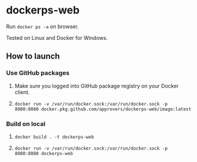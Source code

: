 # dockerps-web
Run `docker ps -a` on browser.

Tested on Linux and Docker for Windows.

## How to launch

### Use GitHub packages
1. Make sure you logged into GitHub package registry on your Docker client.

2. `docker run -v /var/run/docker.sock:/var/run/docker.sock -p 8080:8080 docker.pkg.github.com/approvers/dockerps-web/image:latest`

### Build on local
1. `docker build . -t dockerps-web`

2. `docker run -v /var/run/docker.sock:/var/run/docker.sock -p 8080:8080 dockerps-web`
